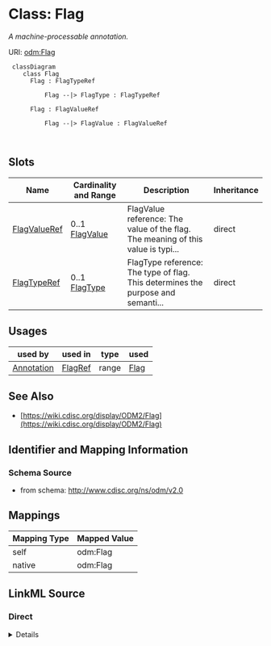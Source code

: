 # Class: Flag


_A machine-processable annotation._





URI: [odm:Flag](http://www.cdisc.org/ns/odm/v2.0/Flag)



```mermaid
 classDiagram
    class Flag
      Flag : FlagTypeRef
        
          Flag --|> FlagType : FlagTypeRef
        
      Flag : FlagValueRef
        
          Flag --|> FlagValue : FlagValueRef
        
      
```




<!-- no inheritance hierarchy -->


## Slots

| Name | Cardinality and Range | Description | Inheritance |
| ---  | --- | --- | --- |
| [FlagValueRef](FlagValueRef.md) | 0..1 <br/> [FlagValue](FlagValue.md) | FlagValue reference: The value of the flag. The meaning of this value is typi... | direct |
| [FlagTypeRef](FlagTypeRef.md) | 0..1 <br/> [FlagType](FlagType.md) | FlagType reference: The type of flag. This determines the purpose and semanti... | direct |





## Usages

| used by | used in | type | used |
| ---  | --- | --- | --- |
| [Annotation](Annotation.md) | [FlagRef](FlagRef.md) | range | [Flag](Flag.md) |






## See Also

* [https://wiki.cdisc.org/display/ODM2/Flag](https://wiki.cdisc.org/display/ODM2/Flag)

## Identifier and Mapping Information







### Schema Source


* from schema: http://www.cdisc.org/ns/odm/v2.0





## Mappings

| Mapping Type | Mapped Value |
| ---  | ---  |
| self | odm:Flag |
| native | odm:Flag |





## LinkML Source

<!-- TODO: investigate https://stackoverflow.com/questions/37606292/how-to-create-tabbed-code-blocks-in-mkdocs-or-sphinx -->

### Direct

<details>
```yaml
name: Flag
description: A machine-processable annotation.
from_schema: http://www.cdisc.org/ns/odm/v2.0
see_also:
- https://wiki.cdisc.org/display/ODM2/Flag
slots:
- FlagValueRef
- FlagTypeRef
slot_usage:
  FlagValueRef:
    name: FlagValueRef
    domain_of:
    - Flag
    range: FlagValue
    maximum_cardinality: 1
  FlagTypeRef:
    name: FlagTypeRef
    domain_of:
    - Flag
    range: FlagType
    maximum_cardinality: 1
class_uri: odm:Flag

```
</details>

### Induced

<details>
```yaml
name: Flag
description: A machine-processable annotation.
from_schema: http://www.cdisc.org/ns/odm/v2.0
see_also:
- https://wiki.cdisc.org/display/ODM2/Flag
slot_usage:
  FlagValueRef:
    name: FlagValueRef
    domain_of:
    - Flag
    range: FlagValue
    maximum_cardinality: 1
  FlagTypeRef:
    name: FlagTypeRef
    domain_of:
    - Flag
    range: FlagType
    maximum_cardinality: 1
attributes:
  FlagValueRef:
    name: FlagValueRef
    description: 'FlagValue reference: The value of the flag. The meaning of this
      value is typically dependent on the associated FlagType. The actual value must
      be a member of the referenced CodeList'
    from_schema: http://www.cdisc.org/ns/odm/v2.0
    rank: 1000
    identifier: false
    alias: FlagValueRef
    owner: Flag
    domain_of:
    - Flag
    range: FlagValue
    maximum_cardinality: 1
  FlagTypeRef:
    name: FlagTypeRef
    description: 'FlagType reference: The type of flag. This determines the purpose
      and semantics of the flag.'
    from_schema: http://www.cdisc.org/ns/odm/v2.0
    rank: 1000
    identifier: false
    alias: FlagTypeRef
    owner: Flag
    domain_of:
    - Flag
    range: FlagType
    maximum_cardinality: 1
class_uri: odm:Flag

```
</details>